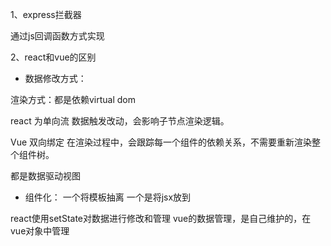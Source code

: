 1、express拦截器

通过js回调函数方式实现

2、react和vue的区别

* 数据修改方式：

渲染方式：都是依赖virtual dom

react 为单向流 数据触发改动，会影响子节点渲染逻辑。

Vue 双向绑定 在渲染过程中，会跟踪每一个组件的依赖关系，不需要重新渲染整个组件树。 

都是数据驱动视图

* 组件化：
一个将模板抽离
一个是将jsx放到

react使用setState对数据进行修改和管理
vue的数据管理，是自己维护的，在vue对象中管理




